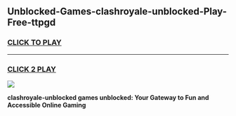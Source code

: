 
## Unblocked-Games-clashroyale-unblocked-Play-Free-ttpgd
<h3>
<a href="https://premium76.site?title=clashroyale-unblocked&ref=23A">CLICK TO PLAY</a></h3>
<hr>

<h3>
<a href="https://premium76.site?title=clashroyale-unblocked&ref=23A">CLICK 2 PLAY</a>
  
</h3>

<a href="https://premium76.site?title=clashroyale-unblocked&ref=23A"><img src="https://clearcache.store/games.png"></a>


**clashroyale-unblocked games unblocked: Your Gateway to Fun and Accessible Online Gaming**
